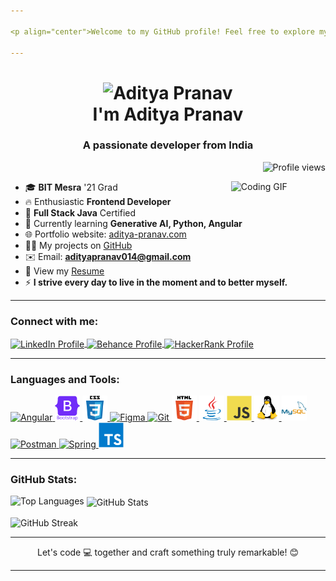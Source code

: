 ```yaml
---

<p align="center">Welcome to my GitHub profile! Feel free to explore my repositories 🚀 and don't hesitate to reach out if you have any inquiries or collaboration opportunities. I'm passionate about coding, open source, and building cool stuff.</p>

---
```


<h1 align="center">
  <img width="7%" src="https://cdn-icons-png.flaticon.com/512/4456/4456155.png" alt="Aditya Pranav">
  <br>
  I'm Aditya Pranav
</h1>
<h3 align="center">A passionate developer from India</h3>

<p align="right">
  <img src="https://komarev.com/ghpvc/?username=adityapranav014&label=Profile%20views&color=0e75b6&style=flat" alt="Profile views" />
</p>

<img align="right" alt="Coding GIF" width="30%" src="https://media.giphy.com/media/b88QlTSTsj3bEHQyZf/giphy.gif">

- 🎓 **BIT Mesra** '21 Grad
- 🔥 Enthusiastic **Frontend Developer**
- 📜 **Full Stack Java** Certified
- 📖 Currently learning **Generative AI, Python, Angular**
- 🌐 Portfolio website: [aditya-pranav.com](https://aditya-pranav.com)
- 👨‍💻 My projects on [GitHub](https://github.com/adityapranav014?tab=repositories)
- ✉️ Email: **adityapranav014@gmail.com**
- 📄 View my [Resume](https://drive.google.com/file/d/1U_jvRucCGX8PewwnAV8n2MMQyahN1L4-/view)
- ⚡ **I strive every day to live in the moment and to better myself.**

---

### Connect with me:

<p align="left">
  <a href="https://linkedin.com/in/adityapranav014" target="_blank" rel="noopener noreferrer">
    <img align="center" src="https://raw.githubusercontent.com/rahuldkjain/github-profile-readme-generator/master/src/images/icons/Social/linked-in-alt.svg" alt="LinkedIn Profile" height="30" width="40" />
  </a>
  <a href="https://www.behance.net/adityapranav014" target="_blank" rel="noopener noreferrer">
    <img align="center" src="https://raw.githubusercontent.com/rahuldkjain/github-profile-readme-generator/master/src/images/icons/Social/behance.svg" alt="Behance Profile" height="30" width="40" />
  </a>
  <a href="https://www.hackerrank.com/adityapranav014" target="_blank" rel="noopener noreferrer">
    <img align="center" src="https://raw.githubusercontent.com/rahuldkjain/github-profile-readme-generator/master/src/images/icons/Social/hackerrank.svg" alt="HackerRank Profile" height="30" width="40" />
  </a>
</p>

---

### Languages and Tools:

<p align="left">
  <a href="https://angular.io" target="_blank" rel="noopener noreferrer">
    <img src="https://angular.io/assets/images/logos/angular/angular.svg" alt="Angular" width="40" height="40"/>
  </a>
  <a href="https://getbootstrap.com" target="_blank" rel="noopener noreferrer">
    <img src="https://raw.githubusercontent.com/devicons/devicon/master/icons/bootstrap/bootstrap-plain-wordmark.svg" alt="Bootstrap" width="40" height="40"/>
  </a>
  <a href="https://www.w3schools.com/css/" target="_blank" rel="noopener noreferrer">
    <img src="https://raw.githubusercontent.com/devicons/devicon/master/icons/css3/css3-original-wordmark.svg" alt="CSS3" width="40" height="40"/>
  </a>
  <a href="https://www.figma.com/" target="_blank" rel="noopener noreferrer">
    <img src="https://www.vectorlogo.zone/logos/figma/figma-icon.svg" alt="Figma" width="40" height="40"/>
  </a>
  <a href="https://git-scm.com/" target="_blank" rel="noopener noreferrer">
    <img src="https://www.vectorlogo.zone/logos/git-scm/git-scm-icon.svg" alt="Git" width="40" height="40"/>
  </a>
  <a href="https://www.w3.org/html/" target="_blank" rel="noopener noreferrer">
    <img src="https://raw.githubusercontent.com/devicons/devicon/master/icons/html5/html5-original-wordmark.svg" alt="HTML5" width="40" height="40"/>
  </a>
  <a href="https://www.java.com" target="_blank" rel="noopener noreferrer">
    <img src="https://raw.githubusercontent.com/devicons/devicon/master/icons/java/java-original.svg" alt="Java" width="40" height="40"/>
  </a>
  <a href="https://developer.mozilla.org/en-US/docs/Web/JavaScript" target="_blank" rel="noopener noreferrer">
    <img src="https://raw.githubusercontent.com/devicons/devicon/master/icons/javascript/javascript-original.svg" alt="JavaScript" width="40" height="40"/>
  </a>
  <a href="https://www.linux.org/" target="_blank" rel="noopener noreferrer">
    <img src="https://raw.githubusercontent.com/devicons/devicon/master/icons/linux/linux-original.svg" alt="Linux" width="40" height="40"/>
  </a>
  <a href="https://www.mysql.com/" target="_blank" rel="noopener noreferrer">
    <img src="https://raw.githubusercontent.com/devicons/devicon/master/icons/mysql/mysql-original-wordmark.svg" alt="MySQL" width="40" height="40"/>
  </a>
  <a href="https://postman.com" target="_blank" rel="noopener noreferrer">
    <img src="https://www.vectorlogo.zone/logos/getpostman/getpostman-icon.svg" alt="Postman" width="40" height="40"/>
  </a>
  <a href="https://spring.io/" target="_blank" rel="noopener noreferrer">
    <img src="https://www.vectorlogo.zone/logos/springio/springio-icon.svg" alt="Spring" width="40" height="40"/>
  </a>
  <a href="https://www.typescriptlang.org/" target="_blank" rel="noopener noreferrer">
    <img src="https://raw.githubusercontent.com/devicons/devicon/master/icons/typescript/typescript-original.svg" alt="TypeScript" width="40" height="40"/>
  </a>
</p>

---

### GitHub Stats:

<p>
  <img align="left" src="https://github-readme-stats.vercel.app/api/top-langs?username=adityapranav014&show_icons=true&locale=en&layout=compact" alt="Top Languages" />
</p>

<p>&nbsp;<img align="center" src="https://github-readme-stats.vercel.app/api?username=adityapranav014&show_icons=true&locale=en" alt="GitHub Stats" /></p>

<p><img align="center" src="https://github-readme-streak-stats.herokuapp.com/?user=adityapranav014&" alt="GitHub Streak" /></p>

---

<p align="center">Let's code 💻 together and craft something truly remarkable! 😊</p>

---
